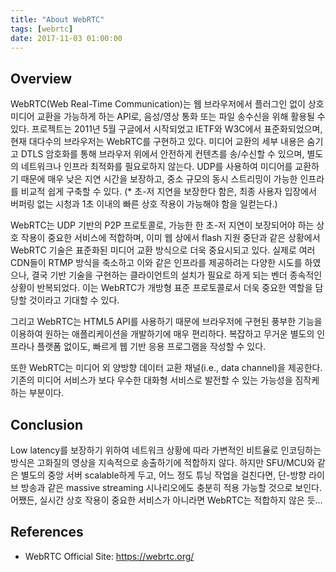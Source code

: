 ```yaml
---
title: "About WebRTC"
tags: [webrtc]
date: 2017-11-03 01:00:00
---
```


## Overview
WebRTC(Web Real-Time Communication)는 웹 브라우저에서 플러그인 없이 상호 미디어 교환을 가능하게 하는 API로, 음성/영상 통화 또는 파일 송수신을 위해 활용될 수 있다. 프로젝트는 2011년 5월 구글에서 시작되었고 IETF와 W3C에서 표준화되었으며, 현재 대다수의 브라우저는 WebRTC를 구현하고 있다. 미디어 교환의 세부 내용은 숨기고 DTLS 암호화를 통해 브라우저 위에서 안전하게 컨텐츠를 송/수신할 수 있으며, 별도의 네트워크나 인프라 최적화를 필요로하지 않는다. UDP를 사용하여 미디어를 교환하기 때문에 매우 낮은 지연 시간을 보장하고, 중소 규모의 동시 스트리밍이 가능한 인프라를 비교적 쉽게 구축할 수 있다.
(* 초-저 지연을 보장한다 함은, 최종 사용자 입장에서 버퍼링 없는 시청과 1초 이내의 빠른 상호 작용이 가능해야 함을 일컫는다.)

WebRTC는 UDP 기반의 P2P 프로토콜로, 가능한 한 초-저 지연이 보장되어야 하는 상호 작용이 중요한 서비스에 적합하며, 이미 웹 상에서 flash 지원 중단과 같은 상황에서 WebRTC 기술은 표준화된 미디어 교환 방식으로 더욱 중요시되고 있다. 실제로 여러 CDN들이 RTMP 방식을 축소하고 이와 같은 인프라를 제공하려는 다양한 시도를 하였으나, 결국 기반 기술을 구현하는 클라이언트의 설치가 필요로 하게 되는 벤더 종속적인 상황이 반복되었다. 이는 WebRTC가 개방형 표준 프로토콜로서 더욱 중요한 역할을 담당할 것이라고 기대할 수 있다.

그리고 WebRTC는 HTML5 API를 사용하기 때문에 브라우저에 구현된 풍부한 기능을 이용하여 원하는 애플리케이션을 개발하기에 매우 편리하다. 복잡하고 무거운 별도의 인프라나 플랫폼 없이도, 빠르게 웹 기반 응용 프로그램을 작성할 수 있다. 

또한 WebRTC는 미디어 외 양방향 데이터 교환 채널(i.e., data channel)을 제공한다. 기존의 미디어 서비스가 보다 우수한 대화형 서비스로 발전할 수 있는 가능성을 짐작케하는 부분이다.


## Conclusion
Low latency를 보장하기 위하여 네트워크 상황에 따라 가변적인 비트율로 인코딩하는 방식은 고화질의 영상을 지속적으로 송출하기에 적합하지 않다. 하지만 SFU/MCU와 같은 별도의 중앙 서버 scalable하게 두고, 어느 정도 튜닝 작업을 걸친다면, 단-방향 라이브 방송과 같은 massive streaming 시나리오에도 충분히 적용 가능할 것으로 보인다.
어쨌든, 실시간 상호 작용이 중요한 서비스가 아니라면 WebRTC는 적합하지 않은 듯…


## References
- WebRTC Official Site: https://webrtc.org/